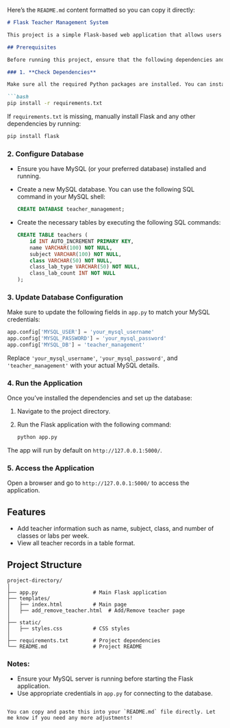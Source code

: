Here’s the `README.md` content formatted so you can copy it directly:

```markdown
# Flask Teacher Management System

This project is a simple Flask-based web application that allows users to add and view teacher records. It demonstrates basic form handling, database interaction, and static file management in a Flask application.

## Prerequisites

Before running this project, ensure that the following dependencies and setup are in place:

### 1. **Check Dependencies**

Make sure all the required Python packages are installed. You can install them by running:

```bash
pip install -r requirements.txt
```

If `requirements.txt` is missing, manually install Flask and any other dependencies by running:

```bash
pip install flask
```

### 2. **Configure Database**

- Ensure you have MySQL (or your preferred database) installed and running.
- Create a new MySQL database. You can use the following SQL command in your MySQL shell:

    ```sql
    CREATE DATABASE teacher_management;
    ```

- Create the necessary tables by executing the following SQL commands:

    ```sql
    CREATE TABLE teachers (
        id INT AUTO_INCREMENT PRIMARY KEY,
        name VARCHAR(100) NOT NULL,
        subject VARCHAR(100) NOT NULL,
        class VARCHAR(50) NOT NULL,
        class_lab_type VARCHAR(50) NOT NULL,
        class_lab_count INT NOT NULL
    );
    ```

### 3. **Update Database Configuration**

Make sure to update the following fields in `app.py` to match your MySQL credentials:

```python
app.config['MYSQL_USER'] = 'your_mysql_username'
app.config['MYSQL_PASSWORD'] = 'your_mysql_password'
app.config['MYSQL_DB'] = 'teacher_management'
```

Replace `'your_mysql_username'`, `'your_mysql_password'`, and `'teacher_management'` with your actual MySQL details.

### 4. **Run the Application**

Once you’ve installed the dependencies and set up the database:

1. Navigate to the project directory.
2. Run the Flask application with the following command:

    ```bash
    python app.py
    ```

The app will run by default on `http://127.0.0.1:5000/`.

### 5. **Access the Application**

Open a browser and go to `http://127.0.0.1:5000/` to access the application.

## Features

- Add teacher information such as name, subject, class, and number of classes or labs per week.
- View all teacher records in a table format.

## Project Structure

```
project-directory/
│
├── app.py                  # Main Flask application
├── templates/
│   ├── index.html          # Main page
│   ├── add_remove_teacher.html  # Add/Remove teacher page
│
├── static/
│   ├── styles.css          # CSS styles
│
├── requirements.txt        # Project dependencies
└── README.md               # Project README
```

### Notes:
- Ensure your MySQL server is running before starting the Flask application.
- Use appropriate credentials in `app.py` for connecting to the database.
```

You can copy and paste this into your `README.md` file directly. Let me know if you need any more adjustments!
